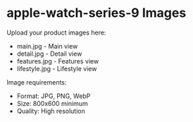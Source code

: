 # apple-watch-series-9 Images

Upload your product images here:
- main.jpg - Main view
- detail.jpg - Detail view
- features.jpg - Features view
- lifestyle.jpg - Lifestyle view

Image requirements:
- Format: JPG, PNG, WebP
- Size: 800x600 minimum
- Quality: High resolution
